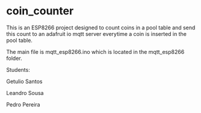 # coin_counter
This is an ESP8266 project designed to count coins in a pool table and send this count to an adafruit io mqtt server everytime a coin is inserted in the pool table.

The main file is mqtt_esp8266.ino which is located in the mqtt_esp8266 folder.

Students:

Getulio Santos

Leandro Sousa

Pedro Pereira
